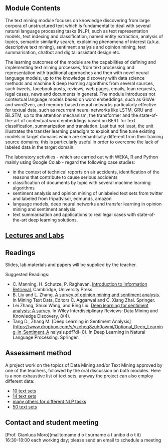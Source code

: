 ## Module Contents

The text mining module focuses on knowledge discovering from large corpora of unstructured text which is fundamental to deal with several natural language processing tasks (NLP), such as text representation models, text indexing and classification, named entity extraction, analysis of topics, semantic similarity search, explaining phenomena of interest (a.k.a. descriptive text mining), sentiment analysis and opinion mining, text summarisation, chatbot and digital assistant design etc.

The learning outcomes of the module are the capabilities of defining and implementing text mining processes, from text processing and representation with traditional approaches and then with novel neural language models, up to the knowledge discovery with data science methods and machine & deep learning algorithms from several sources, such tweets, facebook posts, reviews, web pages, emails, loan requests, legal cases, news and documents in general. The module introduces not contextual language models based on word embeddings, such as GloVe and word2vec, and memory-based neural networks particularly effective for textual data, such as recurrent neural networks like LSTM, GRU and BiLSTM, up to the attention mechanism, the transformer and the state-of-the-art of contextual word embeddings based on BERT for text classification, summarization and translation. Last but not least, the unit illustrates the transfer learning paradigm to exploit and fine tune existing models in target domains which are semantically different from their training source domains; this is particularly useful in order to overcome the lack of labeled data in the target domain.             

The laboratory activities - which are carried out with WEKA, R and Python mainly using Google Colab - regard the following case studies:

- in the context of technical reports on air accidents, identification of the reasons that contribute to cause serious accidents
- classification of documents by topic with several machine learning algorithms
- sentiment analysis and opinion mining of unlabeled text sets from twitter and labeled from tripadvisor, edmunds, amazon 
- language models, deep neural networks and transfer learning in opinion mining and sentiment analysis 
- text summarisation and applications to real legal cases with state-of-the-art deep learning solutions.  


## [Lectures and Labs](lectures_labs.md)


## Readings

Slides, lab materials and papers will be supplied by the teacher.

Suggested Readings:
- C. Manning, H. Schutze, P. Raghavan. [Introduction to Information Retrieval](http://nlp.stanford.edu/IR-book/pdf/irbookonlinereading.pdf), Cambridge, University Press
- B. Liu and L. Zhang. [A survey of opinion mining and sentiment analysis](http://www.cs.uic.edu/~lzhang3/paper/opinion_survey.pdf). In Mining Text Data, Editors C. Aggarwal and C. Xiang Zhai. Springer. 
- Lei Zhang, Shuai Wang, and Bing Liu. [Deep learning for sentiment analysis: A survey](https://arxiv.org/abs/1801.07883). In Wiley Interdisciplinary Reviews: Data Mining and Knowledge Discovery, 8(4).
- Tang D., Zhang M. [Deep Learning in Sentiment Analysis](https://www.dropbox.com/s/yzeheq8zuh0owmi/Optional_Deep_Learning_in_Sentiment_A nalysis.pdf?dl=0). In Deep Learning in Natural Language Processing. Springer. 


## Assessment method

A project work on the topics of Data Mining and/or Text Mining approved by one of the teachers, followed by the oral discussion on both modules. Here is a non exhaustive list of text sets, anyway the project can also employ different data:
- [10 text sets](https://analyticsindiamag.com/10-open-source-datasets-for-text-classification/)
- [14 text sets](https://lionbridge.ai/datasets/14-best-text-classification-datasets-for-machine-learning/)
- [many others for different NLP tasks](https://machinelearningmastery.com/datasets-natural-language-processing/)
- [50 text sets](https://blog.cambridgespark.com/50-free-machine-learning-datasets-natural-language-processing-d88fb9c5c8da)


## Contact and student meeting

[Prof. Gianluca Moro](mailto:name d o t surname a t unibo d o t it)<br> 
16:30-18:00 each working day; please send an email to schedule a meeting  
